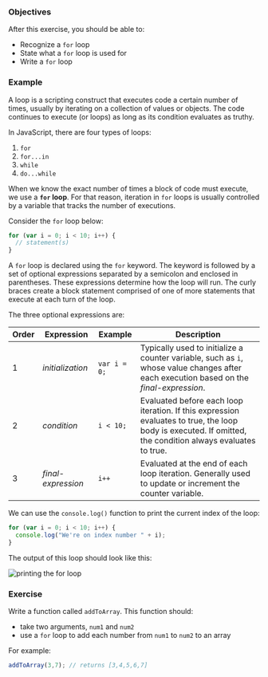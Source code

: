 <!--{ ids:[190], language:'JavaScript', type:'workshop', order: 0, name:'For Loops', description:'Iterate on a collection of values or objects' }-->

### Objectives

After this exercise, you should be able to:

- Recognize a `for` loop
- State what a `for` loop is used for
- Write a `for` loop

### Example

A loop is a scripting construct that executes code a certain number of times, usually by iterating on a collection of values or objects. The code continues to execute (or loops) as long as its condition evaluates as truthy.

In JavaScript, there are four types of loops:

1. `for`
2. `for...in`
3. `while`
4. `do...while`

When we know the exact number of times a block of code must execute, we use a __`for` loop__. For that reason, iteration in `for` loops is usually controlled by a variable that tracks the number of executions.

Consider the `for` loop below:

```js
for (var i = 0; i < 10; i++) {
  // statement(s)
}
```

A `for` loop is declared using the `for` keyword. The keyword is followed by a set of optional expressions separated by a semicolon and enclosed in parentheses. These expressions determine how the loop will run. The curly braces create a block statement comprised of one of more statements that execute at each turn of the loop.

The three optional expressions are:

| Order | Expression         | Example      | Description |
| ----- | ------------------ | ------------ | ----------- |
| 1     | _initialization_   | `var i = 0;` | Typically used to initialize a counter variable, such as `i`, whose value changes after each execution based on the _final-expression_. |
| 2     | _condition_        | `i < 10;`    | Evaluated before each loop iteration. If this expression evaluates to true, the loop body is executed. If omitted, the condition always evaluates to true.
| 3     | _final-expression_ | `i++`        | Evaluated at the end of each loop iteration. Generally used to update or increment the counter variable. |

We can use the `console.log()` function to print the current index of the loop:

```js
for (var i = 0; i < 10; i++) {
  console.log("We're on index number " + i);
}
```

The output of this loop should look like this:

![printing the for loop](https://bloc-global-assets.s3.amazonaws.com/workshop/javascript/for-loop.gif)

### Exercise

Write a function called `addToArray`. This function should:

  - take two arguments, `num1` and `num2`
  - use a `for` loop to add each number from `num1` to `num2` to an array

For example:

```js
addToArray(3,7); // returns [3,4,5,6,7]
```
